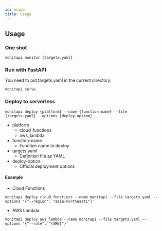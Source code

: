 ```yaml
---
id: usage
title: Usage
---
```


## Usage

### One shot 
```shell
monitapi monitor {targets.yaml}
```

### Run with FastAPI
You need to put targets.yaml in the current directory.

```shell
monitapi serve
```

### Deploy to serverless
```shell
monitapi deploy {platform} --name {function-name} --file {targets.yaml} --options {deploy-option}
```

* platform
    - cloud_functions
    - aws_lambda
* function-name
    - Function name to deploy
* targets.yaml
    - Definition file as YAML
* deploy-option
    - Official deployment options

#### Example

* Cloud Functions
```shell
monitapi deploy cloud_functions --name monitapi --file targets.yaml --options '{"--region": "asia-northeast1"}'
```

* AWS Lambda
```shell
monitapi deploy aws_lambda --name monitapi --file targets.yaml --options '{"--role": "{ARN}"}'
```
